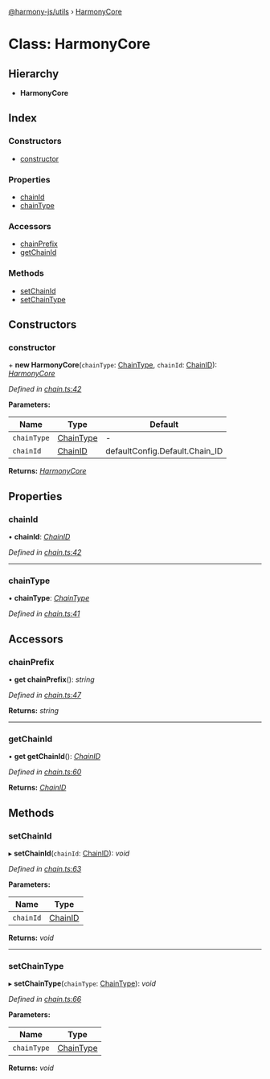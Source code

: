 [@harmony-js/utils](../globals.md) › [HarmonyCore](harmonycore.md)

# Class: HarmonyCore

## Hierarchy

* **HarmonyCore**

## Index

### Constructors

* [constructor](harmonycore.md#constructor)

### Properties

* [chainId](harmonycore.md#chainid)
* [chainType](harmonycore.md#chaintype)

### Accessors

* [chainPrefix](harmonycore.md#chainprefix)
* [getChainId](harmonycore.md#getchainid)

### Methods

* [setChainId](harmonycore.md#setchainid)
* [setChainType](harmonycore.md#setchaintype)

## Constructors

###  constructor

\+ **new HarmonyCore**(`chainType`: [ChainType](../enums/chaintype.md), `chainId`: [ChainID](../enums/chainid.md)): *[HarmonyCore](harmonycore.md)*

*Defined in [chain.ts:42](https://github.com/FireStack-Lab/Harmony-sdk-core/blob/436f358/packages/harmony-utils/src/chain.ts#L42)*

**Parameters:**

Name | Type | Default |
------ | ------ | ------ |
`chainType` | [ChainType](../enums/chaintype.md) | - |
`chainId` | [ChainID](../enums/chainid.md) |  defaultConfig.Default.Chain_ID |

**Returns:** *[HarmonyCore](harmonycore.md)*

## Properties

###  chainId

• **chainId**: *[ChainID](../enums/chainid.md)*

*Defined in [chain.ts:42](https://github.com/FireStack-Lab/Harmony-sdk-core/blob/436f358/packages/harmony-utils/src/chain.ts#L42)*

___

###  chainType

• **chainType**: *[ChainType](../enums/chaintype.md)*

*Defined in [chain.ts:41](https://github.com/FireStack-Lab/Harmony-sdk-core/blob/436f358/packages/harmony-utils/src/chain.ts#L41)*

## Accessors

###  chainPrefix

• **get chainPrefix**(): *string*

*Defined in [chain.ts:47](https://github.com/FireStack-Lab/Harmony-sdk-core/blob/436f358/packages/harmony-utils/src/chain.ts#L47)*

**Returns:** *string*

___

###  getChainId

• **get getChainId**(): *[ChainID](../enums/chainid.md)*

*Defined in [chain.ts:60](https://github.com/FireStack-Lab/Harmony-sdk-core/blob/436f358/packages/harmony-utils/src/chain.ts#L60)*

**Returns:** *[ChainID](../enums/chainid.md)*

## Methods

###  setChainId

▸ **setChainId**(`chainId`: [ChainID](../enums/chainid.md)): *void*

*Defined in [chain.ts:63](https://github.com/FireStack-Lab/Harmony-sdk-core/blob/436f358/packages/harmony-utils/src/chain.ts#L63)*

**Parameters:**

Name | Type |
------ | ------ |
`chainId` | [ChainID](../enums/chainid.md) |

**Returns:** *void*

___

###  setChainType

▸ **setChainType**(`chainType`: [ChainType](../enums/chaintype.md)): *void*

*Defined in [chain.ts:66](https://github.com/FireStack-Lab/Harmony-sdk-core/blob/436f358/packages/harmony-utils/src/chain.ts#L66)*

**Parameters:**

Name | Type |
------ | ------ |
`chainType` | [ChainType](../enums/chaintype.md) |

**Returns:** *void*
